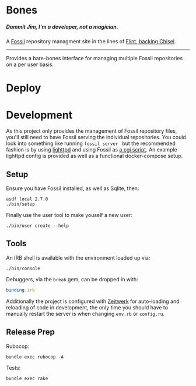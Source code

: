 # Bones
##### Dammit Jim, I'm a developer, not a magician.

A [Fossil](https://fossil-scm.org/) repository managment site in the lines of
[Flint, backing Chisel](https://chiselapp.com/user/rkeene/repository/flint).

---

Provides a bare-bones interface for managing multiple Fossil repositories on a
per user basis.

# Deploy

# Development

As this project only provides the management of Fossil repository files, you'll
still need to have Fossil serving the individual repositories. You could look
into something like running `fossil server ` but the recommended fashion is by
using [lighttpd](http://www.lighttpd.net/) and using Fossil as [a cgi
script](https://fossil-scm.org/home/doc/trunk/www/server/any/cgi.md). An
example lighttpd config is provided as well as a functional docker-compose
setup.

## Setup

Ensure you have Fossil installed, as well as Sqlite, then:

```shell
asdf local 2.7.0
./bin/setup
```

Finally use the user tool to make youself a new user:

```shell
./bin/user create --help
```

## Tools

An IRB shell is available with the environment loaded up via:

```shell
./bin/console
```

Debuggers, via the `break` gem, can be dropped in with:

```ruby
binding.irb
```

Additionally the project is configured with
[Zeitwerk](https://github.com/fxn/zeitwerk) for auto-loading and reloading of
code in development, the only time you should have to manually restart the
server is when changing `env.rb` or `config.ru`.

## Release Prep

Rubocop:

```shell
bundle exec rubocop -A
```

Tests:

```shell
bundle exec rake
```
